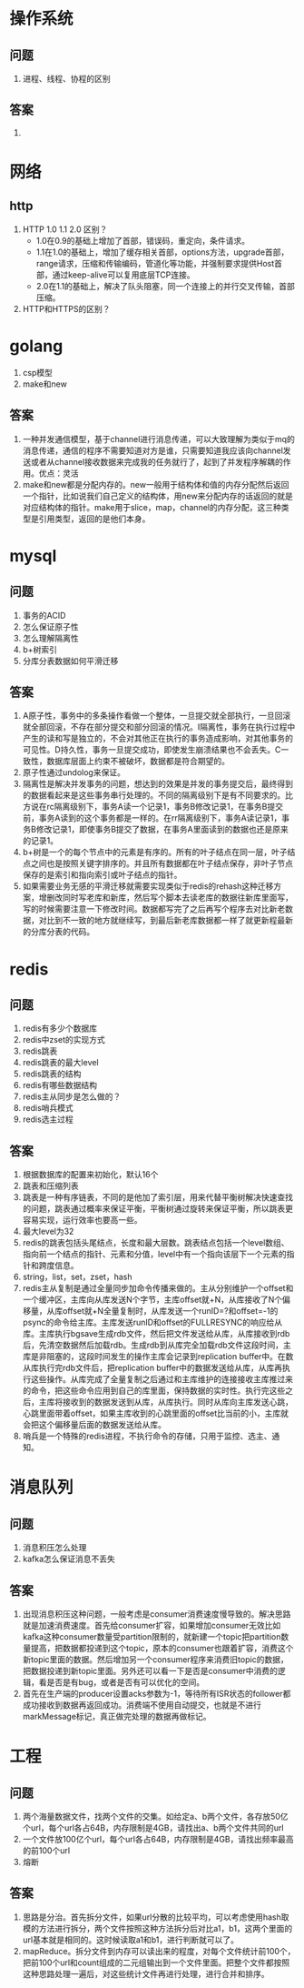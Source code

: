 # 操作系统
## 问题
1. 进程、线程、协程的区别


## 答案
1. 

# 网络

## http
1. HTTP 1.0 1.1 2.0 区别？
    * 1.0在0.9的基础上增加了首部，错误码，重定向，条件请求。
    * 1.1在1.0的基础上，增加了缓存相关首部，options方法，upgrade首部，range请求，压缩和传输编码，管道化等功能，并强制要求提供Host首部，通过keep-alive可以复用底层TCP连接。
    * 2.0在1.1的基础上，解决了队头阻塞，同一个连接上的并行交叉传输，首部压缩。
2. HTTP和HTTPS的区别？



# golang

1. csp模型
2. make和new


## 答案
1. 一种并发通信模型，基于channel进行消息传递，可以大致理解为类似于mq的消息传递，通信的程序不需要知道对方是谁，只需要知道我应该向channel发送或者从channel接收数据来完成我的任务就行了，起到了并发程序解耦的作用。优点：灵活
2. make和new都是分配内存的。new一般用于结构体和值的内存分配然后返回一个指针，比如说我们自己定义的结构体，用new来分配内存的话返回的就是对应结构体的指针。make用于slice，map，channel的内存分配，这三种类型是引用类型，返回的是他们本身。




# mysql
## 问题
1. 事务的ACID
2. 怎么保证原子性
3. 怎么理解隔离性
4. b+树索引
5. 分库分表数据如何平滑迁移



## 答案
1. A原子性，事务中的多条操作看做一个整体，一旦提交就全部执行，一旦回滚就全部回滚，不存在部分提交和部分回滚的情况。I隔离性，事务在执行过程中产生的读和写是独立的，不会对其他正在执行的事务造成影响，对其他事务的可见性。D持久性，事务一旦提交成功，即使发生崩溃结果也不会丢失。C一致性，数据库层面上约束不被破坏，数据都是符合期望的。
2. 原子性通过undolog来保证。
3. 隔离性是解决并发事务的问题，想达到的效果是并发的事务提交后，最终得到的数据看起来是这些事务串行处理的。不同的隔离级别下是有不同要求的。比方说在rc隔离级别下，事务A读一个记录1，事务B修改记录1，在事务B提交前，事务A读到的这个事务都是一样的。在rr隔离级别下，事务A读记录1，事务B修改记录1，即使事务B提交了数据，在事务A里面读到的数据也还是原来的记录1。
4. b+树是一个的每个节点中的元素是有序的。所有的叶子结点在同一层，叶子结点之间也是按照关键字排序的。并且所有数据都在叶子结点保存，非叶子节点保存的是索引和指向索引或叶子结点的指针。
5. 如果需要业务无感的平滑迁移就需要实现类似于redis的rehash这种迁移方案，增删改同时写老库和新库，然后写个脚本去读老库的数据往新库里面写，写的时候需要注意一下修改时间。数据都写完了之后再写个程序去对比新老数据，对比到不一致的地方就继续写，到最后新老库数据都一样了就更新程最新的分库分表的代码。

# redis
## 问题
1. redis有多少个数据库
2. redis中zset的实现方式
3. redis跳表
4. redis跳表的最大level
5. redis跳表的结构
6. redis有哪些数据结构
7. redis主从同步是怎么做的？
8. redis哨兵模式
9. redis选主过程




## 答案
1. 根据数据库的配置来初始化，默认16个
2. 跳表和压缩列表
3. 跳表是一种有序链表，不同的是他加了索引层，用来代替平衡树解决快速查找的问题，跳表通过概率来保证平衡，平衡树通过旋转来保证平衡，所以跳表更容易实现，运行效率也要高一些。
4. 最大level为32
5. redis的跳表包括头尾结点，长度和最大层数。跳表结点包括一个level数组、指向前一个结点的指针、元素和分值，level中有一个指向该层下一个元素的指针和跨度信息。
6. string，list，set，zset，hash
7. redis主从复制是通过全量同步加命令传播来做的。主从分别维护一个offset和一个缓冲区，主库向从库发送N个字节，主库offset就+N，从库接收了N个偏移量，从库offset就+N全量复制时，从库发送一个runID=?和offset=-1的psync的命令给主库。主库发送runID和offset的FULLRESYNC的响应给从库。主库执行bgsave生成rdb文件，然后把文件发送给从库，从库接收到rdb后，先清空数据然后加载rdb。生成rdb到从库完全加载rdb文件这段时间，主库是非阻塞的，这段时间发生的操作主库会记录到replication buffer中。在数从库执行完rdb文件后，把replication buffer中的数据发送给从库，从库再执行这些操作。从库完成了全量复制之后通过和主库维护的连接接收主库推过来的命令，把这些命令应用到自己的库里面，保持数据的实时性。执行完这些之后，主库将接收到的数据发送到从库，从库执行。同时从库向主库发送心跳，心跳里面带着offset，如果主库收到的心跳里面的offset比当前的小，主库就会把这个偏移量后面的数据发送给从库。
8. 哨兵是一个特殊的redis进程，不执行命令的存储，只用于监控、选主、通知。


# 消息队列

## 问题
1. 消息积压怎么处理
2. kafka怎么保证消息不丢失



## 答案
1. 出现消息积压这种问题，一般考虑是consumer消费速度慢导致的。解决思路就是加速消费速度。首先给consumer扩容，如果增加consumer无效比如kafka这种consumer数量受partition限制的，就新建一个topic把partition数量提高，把数据都投递到这个topic，原本的consumer也跟着扩容，消费这个新topic里面的数据。然后增加另一个consumer程序来消费旧topic的数据，把数据投递到新topic里面。另外还可以看一下是否是consumer中消费的逻辑，看是否是有bug，或者是否有可以优化的空间。
2. 首先在生产端的producer设置acks参数为-1，等待所有ISR状态的follower都成功接收到数据再返回成功。消费端不使用自动提交，也就是不进行markMessage标记，真正做完处理的数据再做标记。


# 工程
## 问题
1. 两个海量数据文件，找两个文件的交集。如给定a、b两个文件，各存放50亿个url，每个url各占64B，内存限制是4GB，请找出a、b两个文件共同的url
2. 一个文件放100亿个url，每个url各占64B，内存限制是4GB，请找出频率最高的前100个url
3. 熔断

## 答案
1. 思路是分治。首先拆分文件，如果url分散的比较平均，可以考虑使用hash取模的方法进行拆分，两个文件按照这种方法拆分后对比a1，b1，这两个里面的url基本就是相同的。这时候读取a1和b1，进行判断就可以了。
2. mapReduce。拆分文件到内存可以读出来的程度，对每个文件统计前100个，把前100个url和count组成的二元组输出到一个文件里面。把整个文件都按照这种思路处理一遍后，对这些统计文件再进行处理，进行合并和排序。